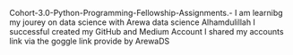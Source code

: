 Cohort-3.0-Python-Programming-Fellowship-Assignments.-
I am learnibg
my jourey on data science with Arewa data science
Alhamdulillah
I successful created my GitHub and Medium Account 
I shared my accounts link via the goggle link provide by ArewaDS
